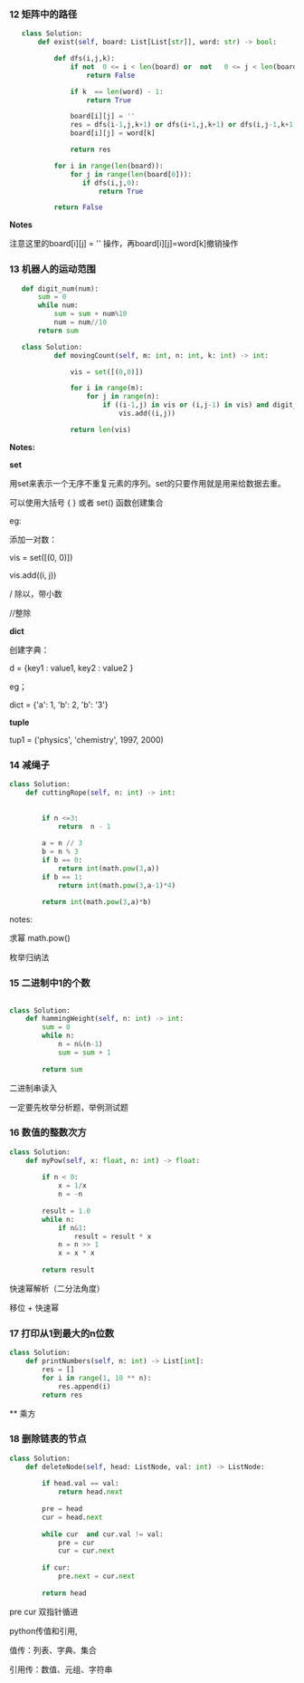 ### 12 矩阵中的路径

 ```python
    class Solution:
        def exist(self, board: List[List[str]], word: str) -> bool:

            def dfs(i,j,k):
                if not  0 <= i < len(board) or  not   0 <= j < len(board[0]) or board[i][j]!= word[k]:
                    return False 

                if k  == len(word) - 1:
                    return True

                board[i][j] = ''
                res = dfs(i-1,j,k+1) or dfs(i+1,j,k+1) or dfs(i,j-1,k+1) or dfs(i,j+1,k+1)
                board[i][j] = word[k]

                return res 

            for i in range(len(board)):
                for j in range(len(board[0])):
                   if dfs(i,j,0):
                       return True

            return False
 ```           
**Notes**

注意这里的board[i][j] = '' 操作，再board[i][j]=word[k]撤销操作


### 13  机器人的运动范围

 ```python
    def digit_num(num):
        sum = 0
        while num:
            sum = sum + num%10
            num = num//10
        return sum

    class Solution:
            def movingCount(self, m: int, n: int, k: int) -> int:

                vis = set([(0,0)])

                for i in range(m):
                    for j in range(n):
                        if ((i-1,j) in vis or (i,j-1) in vis) and digit_num(i) + digit_num(j) <= k:
                            vis.add((i,j))

                return len(vis)
```


**Notes:**

**set**

用set来表示一个无序不重复元素的序列。set的只要作用就是用来给数据去重。 

可以使用大括号 { } 或者 set() 函数创建集合

eg: 

添加一对数：

vis = set([(0, 0)])

vis.add((i, j))


/ 除以，带小数

//整除

**dict**

创建字典：

d = {key1 : value1, key2 : value2 }

eg；

dict = {'a': 1, 'b': 2, 'b': '3'}

**tuple**

tup1 = ('physics', 'chemistry', 1997, 2000)

### 14 减绳子

```python
class Solution:
    def cuttingRope(self, n: int) -> int:
        
        
        if n <=3: 
            return  n - 1
        
        a = n // 3
        b = n % 3
        if b == 0:
            return int(math.pow(3,a))   
        if b == 1:
            return int(math.pow(3,a-1)*4)
        
        return int(math.pow(3,a)*b)
``` 
 
notes: 

求幂 math.pow()

枚举归纳法


### 15 二进制中1的个数

```python

class Solution:
    def hammingWeight(self, n: int) -> int:
        sum = 0
        while n:
            n = n&(n-1)
            sum = sum + 1
                    
        return sum
```
		
二进制串读入

一定要先枚举分析题，举例测试题	

### 16 数值的整数次方

```python
class Solution:
    def myPow(self, x: float, n: int) -> float:
        
        if n < 0:
            x = 1/x
            n = -n
        
        result = 1.0
        while n:
            if n&1:
                result = result * x
            n = n >> 1
            x = x * x
        
        return result  
```

快速幂解析（二分法角度）

移位 + 快速幂

### 17 打印从1到最大的n位数

```python
class Solution:
    def printNumbers(self, n: int) -> List[int]:
        res = []
        for i in range(1, 10 ** n):
            res.append(i)
        return res
```

**  乘方

### 18  删除链表的节点

```python
class Solution:
    def deleteNode(self, head: ListNode, val: int) -> ListNode:
        
        if head.val == val:
            return head.next
        
        pre = head
        cur = head.next
        
        while cur  and cur.val != val:
            pre = cur
            cur = cur.next
        
        if cur:
            pre.next = cur.next
        
        return head
```

pre cur  双指针循进

python传值和引用,

值传：列表、字典、集合

引用传：数值、元组、字符串

